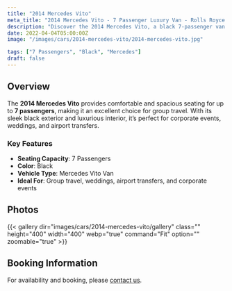 ```yaml
---
title: "2014 Mercedes Vito"
meta_title: "2014 Mercedes Vito - 7 Passenger Luxury Van - Rolls Royce Car Hire"
description: "Discover the 2014 Mercedes Vito, a black 7-passenger van perfect for group transportation."
date: 2022-04-04T05:00:00Z
image: "/images/cars/2014-mercedes-vito/2014-mercedes-vito.jpg"

tags: ["7 Passengers", "Black", "Mercedes"]
draft: false
---
```

## Overview
The **2014 Mercedes Vito** provides comfortable and spacious seating for up to **7 passengers**, making it an excellent choice for group travel. With its sleek black exterior and luxurious interior, it’s perfect for corporate events, weddings, and airport transfers.

### Key Features
- **Seating Capacity**: 7 Passengers
- **Color**: Black
- **Vehicle Type**: Mercedes Vito Van
- **Ideal For**: Group travel, weddings, airport transfers, and corporate events

## Photos
{{< gallery dir="images/cars/2014-mercedes-vito/gallery" class="" height="400" width="400" webp="true" command="Fit" option="" zoomable="true" >}}

## Booking Information
For availability and booking, please [contact us](/contact/).